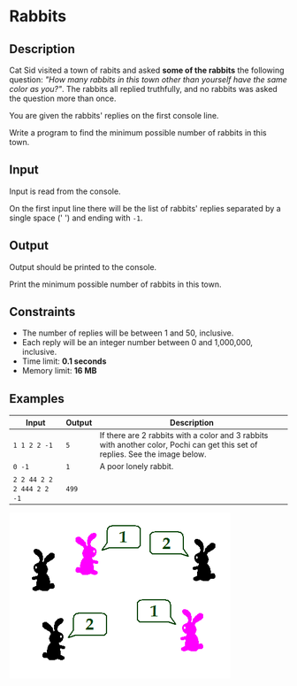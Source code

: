 # Rabbits

## Description
Cat Sid visited a town of rabits and asked **some of the rabbits** the following question: *"How many rabbits in this town other than yourself have the same color as you?"*. The rabbits all replied truthfully, and no rabbits was asked the question more than once.

You are given the rabbits' replies on the first console line.

Write a program to find the minimum possible number of rabbits in this town.

## Input
Input is read from the console.

On the first input line there will be the list of rabbits' replies separated by a single space (' ') and ending with `-1`.

## Output
Output should be printed to the console.

Print the minimum possible number of rabbits in this town.

## Constraints
* The number of replies will be between 1 and 50, inclusive.
* Each reply will be an integer number between 0 and 1,000,000, inclusive.
* Time limit: **0.1 seconds**
* Memory limit: **16 MB**

## Examples

| Input                     | Output | Description                                      |
| ------------------------- | ------ | ------------------------------------------------ |
| `1 1 2 2 -1`              | `5`    | If there are 2 rabbits with a color and 3 rabbits with another color, Pochi can get this set of replies. See the image below. |
| `0 -1`                    | `1`    | A poor lonely rabbit. |
| `2 2 44 2 2 2 444 2 2 -1` | `499`  |  |

![Test 1 Explanation](Images/Test1Explanation.png)
